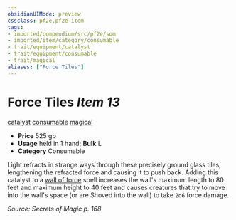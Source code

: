 ```yaml
---
obsidianUIMode: preview
cssclass: pf2e,pf2e-item
tags:
- imported/compendium/src/pf2e/som
- imported/item/category/consumable
- trait/equipment/catalyst
- trait/equipment/consumable
- trait/magical
aliases: ["Force Tiles"]
---
```

# Force Tiles *Item 13*  
[catalyst](catalyst-som.md)  [consumable](consumable.md)  [magical](magical.md)  

- **Price** 525 gp
- **Usage** held in 1 hand; **Bulk** L
- **Category** Consumable

Light refracts in strange ways through these precisely ground glass tiles, lengthening the refracted force and causing it to push back. Adding this catalyst to a [wall of force](../../spells/wall-of-force.md) spell increases the wall's maximum length to 80 feet and maximum height to 40 feet and causes creatures that try to move into the wall's space (or are Shoved into the wall) to take `2d6` force damage.

*Source: Secrets of Magic p. 168*